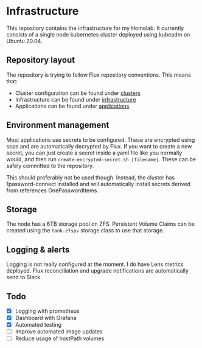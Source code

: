 # Infrastructure

This repository contains the infrastructure for my Homelab. It currently 
consists of a single node kubernetes cluster deployed using kubeadm on Ubuntu 
20.04.

## Repository layout

The repository is trying to follow Flux repository conventions. This means that:

- Cluster configuration can be found under [clusters](clusters)
- Infrastructure can be found under [infrastructure](infrastructure)
- Applications can be found under [applications](applications)

## Environment management

Most applications use secrets to be configured. These are encrypted using sops
and are automatically decrypted by Flux. If you want to create a new secret, 
you can just create a secret inside a yaml file like you normally would, and 
then run `create-encrypted-secret.sh [filename]`. These can be safely committed
to the repository.

This should preferably not be used though. Instead, the cluster has 
1password-connect installed and will automatically install secrets derived from
references OnePasswordItems.

## Storage

The node has a 6TB storage pool on ZFS. Persistent Volume Claims can be created
using the `tank-zfspv` storage class to use that storage.

## Logging & alerts

Logging is not really configured at the moment. I do have Lens metrics deployed.
Flux reconciliation and upgrade notifications are automatically send to Slack.

## Todo

- [x] Logging with prometheus
- [x] Dashboard with Grafana
- [x] Automated testing
- [ ] Improve automated image updates
- [ ] Reduce usage of hostPath volumes
